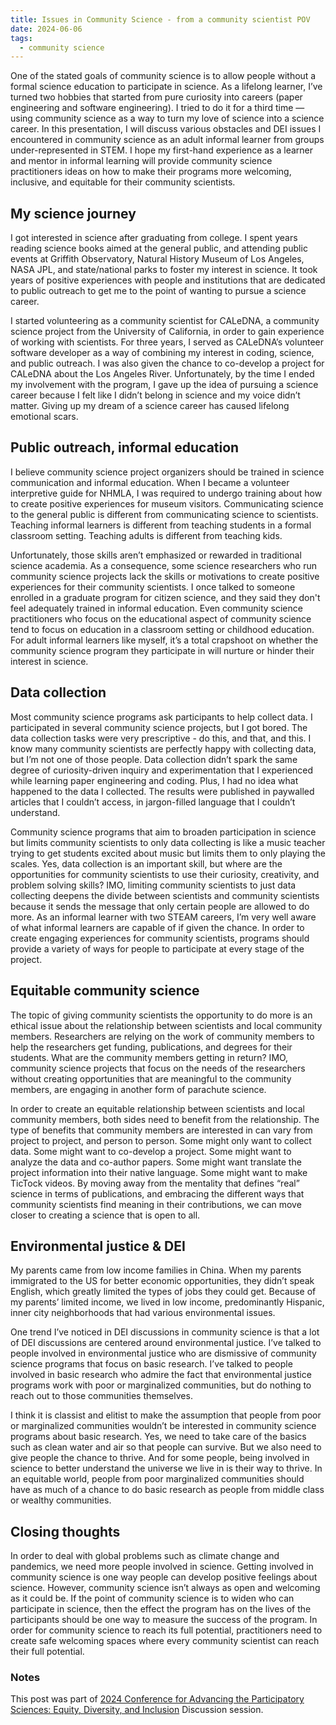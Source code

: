 ```yaml
---
title: Issues in Community Science - from a community scientist POV
date: 2024-06-06
tags:
  - community science
---
```


One of the stated goals of community science is to allow people without a formal science education to participate in science. As a lifelong learner, I’ve turned two hobbies that started from pure curiosity into careers (paper engineering and software engineering). I tried to do it for a third time — using community science as a way to turn my love of science into a science career. In this presentation, I will discuss various obstacles and DEI issues I encountered in community science as an adult informal learner from groups under-represented in STEM. I hope my first-hand experience as a learner and mentor in informal learning will provide community science practitioners ideas on how to make their programs more welcoming, inclusive, and equitable for their community scientists.

## My science journey

I got interested in science after graduating from college. I spent years reading science books aimed at the general public, and attending public events at Griffith Observatory, Natural History Museum of Los Angeles, NASA JPL, and state/national parks to foster my interest in science. It took years of positive experiences with people and institutions that are dedicated to public outreach to get me to the point of wanting to pursue a science career.

I started volunteering as a community scientist for CALeDNA, a community science project from the University of California, in order to gain experience of working with scientists. For three years, I served as CALeDNA’s volunteer software developer as a way of combining my interest in coding, science, and public outreach. I was also given the chance to co-develop a project for CALeDNA about the Los Angeles River. Unfortunately, by the time I ended my involvement with the program, I gave up the idea of pursuing a science career because I felt like I didn’t belong in science and my voice didn’t matter. Giving up my dream of a science career has caused lifelong emotional scars.

## Public outreach, informal education

I believe community science project organizers should be trained in science communication and informal education. When I became a volunteer interpretive guide for NHMLA, I was required to undergo training about how to create positive experiences for museum visitors. Communicating science to the general public is different from communicating science to scientists. Teaching informal learners is different from teaching students in a formal classroom setting. Teaching adults is different from teaching kids.

Unfortunately, those skills aren’t emphasized or rewarded in traditional science academia. As a consequence, some science researchers who run community science projects lack the skills or motivations to create positive experiences for their community scientists. I once talked to someone enrolled in a graduate program for citizen science, and they said they don't feel adequately trained in informal education. Even community science practitioners who focus on the educational aspect of community science tend to focus on education in a classroom setting or childhood education. For adult informal learners like myself, it’s a total crapshoot on whether the community science program they participate in will nurture or hinder their interest in science.

## Data collection

Most community science programs ask participants to help collect data. I participated in several community science projects, but I got bored. The data collection tasks were very prescriptive - do this, and that, and this. I know many community scientists are perfectly happy with collecting data, but I’m not one of those people. Data collection didn’t spark the same degree of curiosity-driven inquiry and experimentation that I experienced while learning paper engineering and coding. Plus, I had no idea what happened to the data I collected. The results were published in paywalled articles that I couldn’t access, in jargon-filled language that I couldn’t understand.

Community science programs that aim to broaden participation in science but limits community scientists to only data collecting is like a music teacher trying to get students excited about music but limits them to only playing the scales. Yes, data collection is an important skill, but where are the opportunities for community scientists to use their curiosity, creativity, and problem solving skills? IMO, limiting community scientists to just data collecting deepens the divide between scientists and community scientists because it sends the message that only certain people are allowed to do more. As an informal learner with two STEAM careers, I’m very well aware of what informal learners are capable of if given the chance. In order to create engaging experiences for community scientists, programs should provide a variety of ways for people to participate at every stage of the project.

## Equitable community science

The topic of giving community scientists the opportunity to do more is an ethical issue about the relationship between scientists and local community members. Researchers are relying on the work of community members to help the researchers get funding, publications, and degrees for their students. What are the community members getting in return? IMO, community science projects that focus on the needs of the researchers without creating opportunities that are meaningful to the community members, are engaging in another form of parachute science.

In order to create an equitable relationship between scientists and local community members, both sides need to benefit from the relationship. The type of benefits that community members are interested in can vary from project to project, and person to person. Some might only want to collect data. Some might want to co-develop a project. Some might want to analyze the data and co-author papers. Some might want translate the project information into their native language. Some might want to make TicTock videos. By moving away from the mentality that defines “real” science in terms of publications, and embracing the different ways that community scientists find meaning in their contributions, we can move closer to creating a science that is open to all.

## Environmental justice & DEI

My parents came from low income families in China. When my parents immigrated to the US for better economic opportunities, they didn’t speak English, which greatly limited the types of jobs they could get. Because of my parents’ limited income, we lived in low income, predominantly Hispanic, inner city neighborhoods that had various environmental issues.

One trend I’ve noticed in DEI discussions in community science is that a lot of DEI discussions are centered around environmental justice. I’ve talked to people involved in environmental justice who are dismissive of community science programs that focus on basic research. I’ve talked to people involved in basic research who admire the fact that environmental justice programs work with poor or marginalized communities, but do nothing to reach out to those communities themselves.

I think it is classist and elitist to make the assumption that people from poor or marginalized communities wouldn’t be interested in community science programs about basic research. Yes, we need to take care of the basics such as clean water and air so that people can survive. But we also need to give people the chance to thrive. And for some people, being involved in science to better understand the universe we live in is their way to thrive. In an equitable world, people from poor marginalized communities should have as much of a chance to do basic research as people from middle class or wealthy communities.

## Closing thoughts

In order to deal with global problems such as climate change and pandemics, we need more people involved in science. Getting involved in community science is one way people can develop positive feelings about science. However, community science isn’t always as open and welcoming as it could be. If the point of community science is to widen who can participate in science, then the effect the program has on the lives of the participants should be one way to measure the success of the program. In order for community science to reach its full potential, practitioners need to create safe welcoming spaces where every community scientist can reach their full potential.

### Notes

This post was part of [2024 Conference for Advancing the Participatory Sciences: Equity, Diversity, and Inclusion](https://participatorysciences.org/conferences/2024-aaps-conference/2024-caps-poster-discussion-sessions/#equity-diversity-inclusion) Discussion session.
